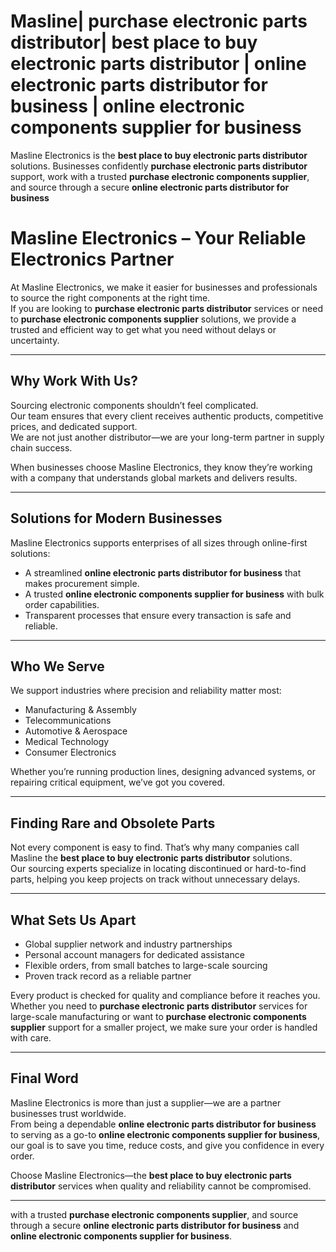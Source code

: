 # Masline| purchase electronic parts distributor| best place to buy electronic parts distributor  | online electronic parts distributor for business  |  online electronic components supplier for business

  
Masline Electronics is the **best place to buy electronic parts distributor** solutions. Businesses  confidently **purchase electronic parts distributor** support, work with a trusted **purchase electronic components supplier**, and source through a secure **online electronic parts distributor for business** 
# Masline Electronics – Your Reliable Electronics Partner

At Masline Electronics, we make it easier for businesses and professionals to source the right components at the right time.  
If you are looking to **purchase electronic parts distributor** services or need to **purchase electronic components supplier** solutions, we provide a trusted and efficient way to get what you need without delays or uncertainty.  

---

## Why Work With Us?

Sourcing electronic components shouldn’t feel complicated.  
Our team ensures that every client receives authentic products, competitive prices, and dedicated support.  
We are not just another distributor—we are your long-term partner in supply chain success.  

When businesses choose Masline Electronics, they know they’re working with a company that understands global markets and delivers results.  

---

## Solutions for Modern Businesses

Masline Electronics supports enterprises of all sizes through online-first solutions:  

- A streamlined **online electronic parts distributor for business** that makes procurement simple.  
- A trusted **online electronic components supplier for business** with bulk order capabilities.  
- Transparent processes that ensure every transaction is safe and reliable.  

---

## Who We Serve

We support industries where precision and reliability matter most:  

- Manufacturing & Assembly  
- Telecommunications  
- Automotive & Aerospace  
- Medical Technology  
- Consumer Electronics  

Whether you’re running production lines, designing advanced systems, or repairing critical equipment, we’ve got you covered.  

---

## Finding Rare and Obsolete Parts

Not every component is easy to find. That’s why many companies call Masline the **best place to buy electronic parts distributor** solutions.  
Our sourcing experts specialize in locating discontinued or hard-to-find parts, helping you keep projects on track without unnecessary delays.  

---

## What Sets Us Apart

- Global supplier network and industry partnerships  
- Personal account managers for dedicated assistance  
- Flexible orders, from small batches to large-scale sourcing  
- Proven track record as a reliable partner  

Every product is checked for quality and compliance before it reaches you. Whether you need to **purchase electronic parts distributor** services for large-scale manufacturing or want to **purchase electronic components supplier** support for a smaller project, we make sure your order is handled with care.  

---

## Final Word

Masline Electronics is more than just a supplier—we are a partner businesses trust worldwide.  
From being a dependable **online electronic parts distributor for business** to serving as a go-to **online electronic components supplier for business**, our goal is to save you time, reduce costs, and give you confidence in every order.  

Choose Masline Electronics—the **best place to buy electronic parts distributor** services when quality and reliability cannot be compromised.  

---

with a trusted **purchase electronic components supplier**, and source through a secure **online electronic parts distributor for business** and **online electronic components supplier for business**.
